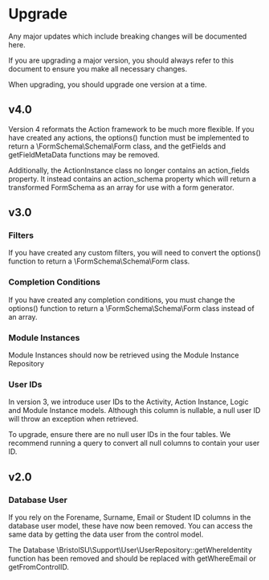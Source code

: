 # Upgrade

Any major updates which include breaking changes will be documented here.

If you are upgrading a major version, you should always refer to this document to ensure you make all necessary changes.

When upgrading, you should upgrade one version at a time.

## v4.0

Version 4 reformats the Action framework to be much more flexible. If you have created any actions, the options() function
must be implemented to return a \FormSchema\Schema\Form class, and the getFields and getFieldMetaData functions may be removed.

Additionally, the ActionInstance class no longer contains an action_fields property. It instead contains an action_schema
property which will return a transformed FormSchema as an array for use with a form generator.

## v3.0

### Filters

If you have created any custom filters, you will need to convert the options() function to return a \FormSchema\Schema\Form class.

### Completion Conditions

If you have created any completion conditions, you must change the options() function to return a \FormSchema\Schema\Form class instead of an array.

### Module Instances
Module Instances should now be retrieved using the Module Instance Repository

### User IDs
In version 3, we introduce user IDs to the Activity, Action Instance, Logic and Module Instance models. Although this column is nullable, a null user ID will throw an exception when retrieved.

To upgrade, ensure there are no null user IDs in the four tables. We recommend running a query to convert all null columns to contain your user ID.

## v2.0

### Database User

If you rely on the Forename, Surname, Email or Student ID columns in the database user model, these have now been removed. You can access the same data
by getting the data user from the control model.

The Database \BristolSU\Support\User\UserRepository::getWhereIdentity function has been removed and should be replaced with getWhereEmail or getFromControlID.
